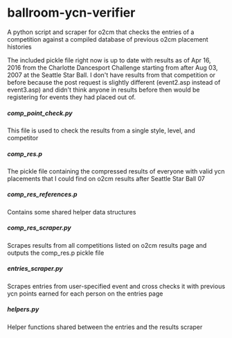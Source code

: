 # ballroom-ycn-verifier
A python script and scraper for o2cm that checks the entries of a competition against a compiled database of previous o2cm placement histories

The included pickle file right now is up to date with results as of Apr 16, 2016 from the Charlotte Dancesport Challenge starting from after Aug 03, 2007 at the Seattle Star Ball.
I don't have results from that competition or before because the post request is slightly different (event2.asp instead of event3.asp) and didn't think anyone in results before then would be registering for events they had placed out of.
##### comp_point_check.py
This file is used to check the results from a single style, level, and competitor

##### comp_res.p
The pickle file containing the compressed results of everyone with valid ycn placements that I could find on o2cm results after Seattle Star Ball 07

##### comp_res_references.p
Contains some shared helper data structures

##### comp_res_scraper.py
Scrapes results from all competitions listed on o2cm results page and outputs the comp_res.p pickle file

##### entries_scraper.py
Scrapes entries from user-specified event and cross checks it with previous ycn points earned for each person on the entries page

##### helpers.py
Helper functions shared between the entries and the results scraper
